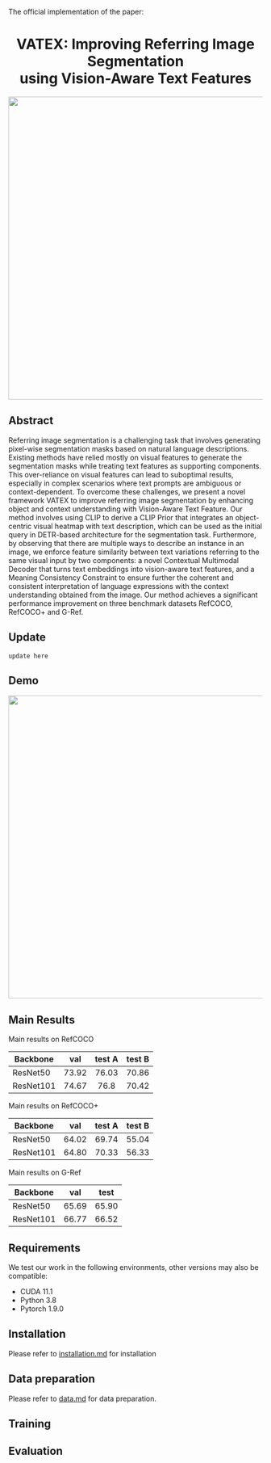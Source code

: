 The official implementation of the paper:

<div align="center">
<h1>
<b>
VATEX: Improving Referring Image Segmentation <br> using Vision-Aware Text Features
</b>
</h1>
</div>
<p align="center">
  <img src="assets/Overview.png" width="600">
</p>

## Abstract
Referring image segmentation is a challenging task that involves generating pixel-wise segmentation masks based on natural language descriptions. Existing methods have relied mostly on visual features to generate the segmentation masks while treating text features as supporting components. This over-reliance on visual features can lead to suboptimal results, especially in complex scenarios where text prompts are ambiguous or context-dependent. To overcome these challenges, we present a novel framework VATEX to improve referring image segmentation by enhancing object and context understanding with Vision-Aware Text Feature. Our method involves using CLIP to derive a CLIP Prior that integrates an object-centric visual heatmap with text description, which can be used as the initial query in DETR-based architecture for the segmentation task. Furthermore, by observing that there are multiple ways to describe an instance in an image, we enforce feature similarity between text variations referring to the same visual input by two components: a novel Contextual Multimodal Decoder that turns text embeddings into vision-aware text features, and a Meaning Consistency Constraint to ensure further the coherent and consistent interpretation of language expressions with the context understanding obtained from the image. Our method achieves a significant performance improvement on three benchmark datasets RefCOCO, RefCOCO+ and G-Ref. 

## Update
``` update here ```

## Demo
<p align="center">
  <img src="assets/demo.gif" width="600">
</p>

## Main Results

Main results on RefCOCO

| Backbone | val | test A | test B |
| ---- |:-------------:| :-----:|:-----:|
| ResNet50 | 73.92 | 76.03 | 70.86 |
| ResNet101 | 74.67  |   76.8  | 70.42 |

Main results on RefCOCO+

| Backbone | val | test A | test B |
| ---- |:-------------:| :-----:|:-----:|
| ResNet50 | 64.02 | 69.74 | 55.04 |
| ResNet101 | 64.80 | 70.33 | 56.33 |

Main results on G-Ref

| Backbone | val | test |
| ---- |:-------------:| :-----:|
| ResNet50 | 65.69 | 65.90 |
| ResNet101 | 66.77 | 66.52|

## Requirements
We test our work in the following environments, other versions may also be compatible:
- CUDA 11.1
- Python 3.8
- Pytorch 1.9.0

## Installation
Please refer to [installation.md](docs/installation.md) for installation

## Data preparation
Please refer to [data.md](docs/data.md) for data preparation.

## Training 

## Evaluation
